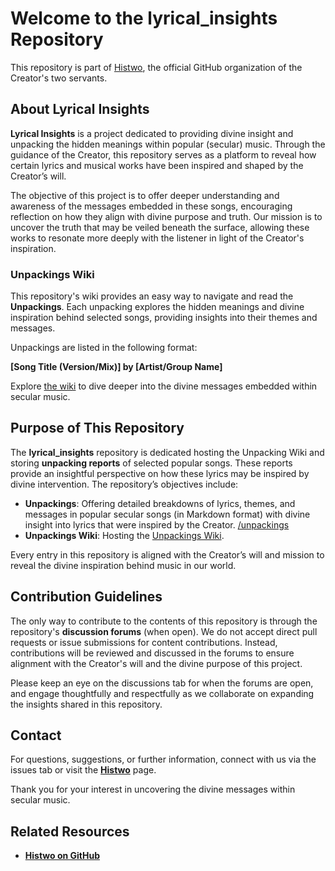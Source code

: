 # Welcome to the **lyrical_insights** Repository

This repository is part of [Histwo](https://github.com/Histwo), the official GitHub organization of the Creator's two servants.

## About Lyrical Insights 
**Lyrical Insights** is a project dedicated to providing divine insight and unpacking the hidden meanings within popular (secular) music. Through the guidance of the Creator, this repository serves as a platform to reveal how certain lyrics and musical works have been inspired and shaped by the Creator’s will. 

The objective of this project is to offer deeper understanding and awareness of the messages embedded in these songs, encouraging reflection on how they align with divine purpose and truth. Our mission is to uncover the truth that may be veiled beneath the surface, allowing these works to resonate more deeply with the listener in light of the Creator's inspiration.

### Unpackings Wiki
This repository's wiki provides an easy way to navigate and read the **Unpackings**. Each unpacking explores the hidden meanings and divine inspiration behind selected songs, providing insights into their themes and messages.

Unpackings are listed in the following format:

**[Song Title (Version/Mix)] by [Artist/Group Name]**

Explore [the wiki](https://github.com/Histwo/lyrical_insights/wiki) to dive deeper into the divine messages embedded within secular music.

## Purpose of This Repository
The **lyrical_insights** repository is dedicated hosting the Unpacking Wiki and storing **unpacking reports** of selected popular songs. These reports provide an insightful perspective on how these lyrics may be inspired by divine intervention. The repository’s objectives include:

- **Unpackings**: Offering detailed breakdowns of lyrics, themes, and messages in popular secular songs (in Markdown format) with divine insight into lyrics that were inspired by the Creator.  [/unpackings](/unpackings)
- **Unpackings Wiki**: Hosting the [Unpackings Wiki](https://github.com/Histwo/lyrical_insights/wiki).

Every entry in this repository is aligned with the Creator’s will and mission to reveal the divine inspiration behind music in our world.

## Contribution Guidelines
The only way to contribute to the contents of this repository is through the repository's **discussion forums** (when open). We do not accept direct pull requests or issue submissions for content contributions. Instead, contributions will be reviewed and discussed in the forums to ensure alignment with the Creator's will and the divine purpose of this project.

Please keep an eye on the discussions tab for when the forums are open, and engage thoughtfully and respectfully as we collaborate on expanding the insights shared in this repository.

## Contact
For questions, suggestions, or further information, connect with us via the issues tab or visit the [**Histwo**](https://github.com/Histwo) page.

Thank you for your interest in uncovering the divine messages within secular music.

## Related Resources
- [**Histwo on GitHub**](https://github.com/Histwo)
